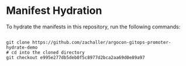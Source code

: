 
# Manifest Hydration

To hydrate the manifests in this repository, run the following commands:

```shell

git clone https://github.com/zachaller/argocon-gitops-promoter-hydrate-demo
# cd into the cloned directory
git checkout e995e277db5deb0f5c8977d2bca2aa69d0e89a97
```